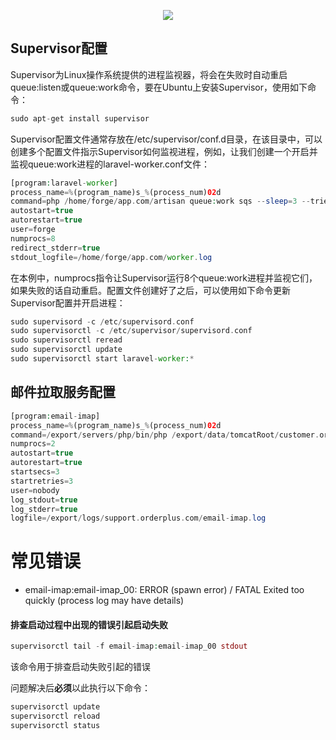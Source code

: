 <p align="center"><img src="https://laravel.com/assets/img/components/logo-laravel.svg"></p>

## Supervisor配置
<p>
Supervisor为Linux操作系统提供的进程监视器，将会在失败时自动重启queue:listen或queue:work命令，要在Ubuntu上安装Supervisor，使用如下命令：
</p>

``` php
sudo apt-get install supervisor
```
<p>
Supervisor配置文件通常存放在/etc/supervisor/conf.d目录，在该目录中，可以创建多个配置文件指示Supervisor如何监视进程，例如，让我们创建一个开启并监视queue:work进程的laravel-worker.conf文件：
</p>

``` php
[program:laravel-worker]
process_name=%(program_name)s_%(process_num)02d
command=php /home/forge/app.com/artisan queue:work sqs --sleep=3 --tries=3 --daemon
autostart=true
autorestart=true
user=forge
numprocs=8
redirect_stderr=true
stdout_logfile=/home/forge/app.com/worker.log
```

<p>
在本例中，numprocs指令让Supervisor运行8个queue:work进程并监视它们，如果失败的话自动重启。配置文件创建好了之后，可以使用如下命令更新Supervisor配置并开启进程：
</p>

``` php
sudo supervisord -c /etc/supervisord.conf
sudo supervisorctl -c /etc/supervisor/supervisord.conf
sudo supervisorctl reread
sudo supervisorctl update
sudo supervisorctl start laravel-worker:*
```

## 邮件拉取服务配置
``` php
[program:email-imap]
process_name=%(program_name)s_%(process_num)02d
command=/export/servers/php/bin/php /export/data/tomcatRoot/customer.orderplus.com/artisan queue:work --queue=imap --sleep=1 --tries=3 --daemon
numprocs=2
autostart=true
autorestart=true
startsecs=3
startretries=3
user=nobody
log_stdout=true
log_stderr=true
logfile=/export/logs/support.orderplus.com/email-imap.log
```

# 常见错误

- email-imap:email-imap_00: ERROR (spawn error) / FATAL     Exited too quickly (process log may have details)

#### 排查启动过程中出现的错误引起启动失败
``` php
supervisorctl tail -f email-imap:email-imap_00 stdout
```
<p>该命令用于排查启动失败引起的错误</p>
<p>问题解决后<b>必须</b>以此执行以下命令：</p>

``` php
supervisorctl update
supervisorctl reload
supervisorctl status
```
